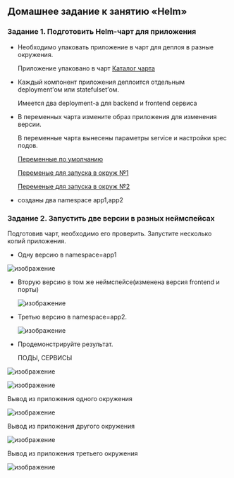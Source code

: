 ## Домашнее задание к занятию «Helm»

### Задание 1. Подготовить Helm-чарт для приложения

  - Необходимо упаковать приложение в чарт для деплоя в разные окружения.

    Приложение упаковано в чарт [Каталог чарта](home-work-app)
    
  - Каждый компонент приложения деплоится отдельным deployment’ом или statefulset’ом.

    Имеется два deployment-а для backend и frontend сервиса

  - В переменных чарта измените образ приложения для изменения версии.

    В переменные чарта вынесены параметры service и настройки spec подов.
    
    [Переменные по умолчанию](home-work-app/values.yaml)
    
    [Переменые для запуска в окруж №1](home-work-app/app1-values.yaml)
    
    [Переменые для запуска в окруж №2](home-work-app/app2-values.yaml)

- созданы два namespace app1,app2

### Задание 2. Запустить две версии в разных неймспейсах
Подготовив чарт, необходимо его проверить. Запуститe несколько копий приложения.
    
- Одну версию в namespace=app1

![изображение](https://github.com/user-attachments/assets/5489d772-d14e-4a18-ac9e-57c1a47f1de2)

    
- Вторую версию в том же неймспейсе(изменена версия frontend и порты)

  ![изображение](https://github.com/user-attachments/assets/2b606f0c-37db-48fe-aafb-762b3ab91b94)

    
- Третью версию в namespace=app2.
    
  ![изображение](https://github.com/user-attachments/assets/321acd01-5e41-425a-bb92-edeeb322894f)

    
- Продемонстрируйте результат.

  ПОДЫ, СЕРВИСЫ

![изображение](https://github.com/user-attachments/assets/13743a30-1cd3-4db1-85be-0d8564bf00fa)



![изображение](https://github.com/user-attachments/assets/21b3b3d1-878b-4bc2-a48d-922bb6b50aee)

Вывод из приложения одного окружения

![изображение](https://github.com/user-attachments/assets/16587f98-9110-4a1a-a794-8d58a296ad43)

Вывод из приложения другого окружения

![изображение](https://github.com/user-attachments/assets/50dd8c11-3301-4ca3-b05a-a14e31e2f022)

Вывод из приложения третьего окружения

![изображение](https://github.com/user-attachments/assets/61eaf948-e36b-4d1f-b445-6ff3e0ef4a70)




